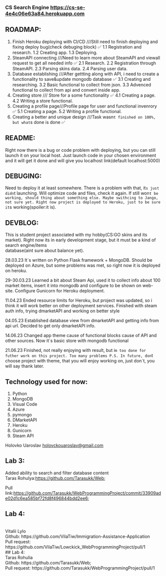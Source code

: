 ### CS Search Engine https://cs-se-4e4c06e63a84.herokuapp.com

## ROADMAP:
1. Finish Heroku deploying with CI/CD    ///Still need to finish deploying and fixing deploy bug(check debuging block) :white_check_mark:
   1.1 Registration and research.
   1.2 Creating app.
   1.3 Deploying.
2. SteamAPI connecting    ///Need to learn more about SteamAPI and viewall request to get all needed info :white_check_mark:
   2.1 Research.
   2.2 Registration through SteamAPI.
   2.3 Parsing skins data.
   2.4 Parsing user data.
3. Database establishing    ///After gettting along with API, i need to create a functionality to save&update mongodb database :white_check_mark:
   3.1 Creating and researching.
   3.2 Basic functional to collect from json.
   3.3 Advenced functional to collect from api and convert inside app.
4. Creating store   /// Store for a some functionality  :white_check_mark:
   4.1 Creating a page.
   4.2 Writing a store functional.
5. Creating a profile page///Profile page for user and functional invenrory :white_check_mark:
   5.1 Creating a page.
   5.2 Writing a profile functional.
6. Creating a better and unique design ///Task wasn`t finished on 100%, but what`s done is done :white_check_mark:
   

## README:
Right now there is a bug or code problem with deploying, but you can still launch it on your local host. Just launch code in your chosen environment and it will get it done and will give you localhost link(default localhost:5000)


## DEBUGING:
Need to deploy it at least somewhere. There is a problem with that, it`s just didn`t launching. Will optimize code and files, check it again. If still won`t be working, should thing about something else. Maybe swithcing to Jango, not sure yet.
Right now project is deployed to Heroku, just to be sure it`s working(spoiler:it is). 

## DEVBLOG:
This is student project associated with my hobby(CS:GO skins and its market). Right now its in early development stage, but it must be a kind of search engine/items  
database(aint sure about balance yet). 

28.03.23 It`s written on Python Flask framework + MongoDB. Should be deployed on Azure, but some problems was met, so right now it is deployed on heroku.

29-30.03.23 Learned a bit about Steam Api, used it to collect info about 100 market items, insert it into mongodb and configure to be shown on web-site.
Configure Gunicorn for Heroku deployment.

11.04.23 Ended resource limits for Heroku, but project was updated, so i think it will work better on other deployment services. Finished with steam auth info, trying dmarketAPI and working on better style

04.05.23 Established database view from dmarketAPI and getting info from api url. Decided to get only dmarketAPI info.

14.06.23 Changed app theme cause of functional blocks cause of API and other sources. Now it`s basic store with mongodb functional

21.06.23 Finished, not really enjoying with result, but i`m too done for futher work on this project. Too many problems P.S. In future, don`t choose project with theme, that you will enjoy working on, just don`t, you will say thank later.

## Technology used for now:
1. Python
2. MongoDB
3. Visual Code
4. Azure
5. pymongo
6. DMarketAPI
7. Heroku
8. Gunicorn
9. Steam API

Holovko Uaroslav
holovckouaroslav@gmail.com

## Lab 3:
Added ability to search and filter database content
<br>
Taras Rohulya:https://github.com/Tarasukk/Web;

Pull link:https://github.com/Tarasukk/WebProgrammingProject/commit/33909ade02d1c6ea585bf72fd8f496844bdd2ee6;

## Lab 4:
<br>
Vitalii Lylo
<br>
Github: https://github.com/VilaTiw/Immigration-Assistance-Application
<br>
Pull request: https://github.com/VilaTiw/Lowckick_WebProgrammingProject/pull/1
<br>
## Lab 4:
<br>
Taras Rohulia
<br>
Github: https://github.com/Tarasukk/Web;
<br>
Pull request: https://github.com/Tarasukk/WebProgrammingProject/pull/1
<br>

